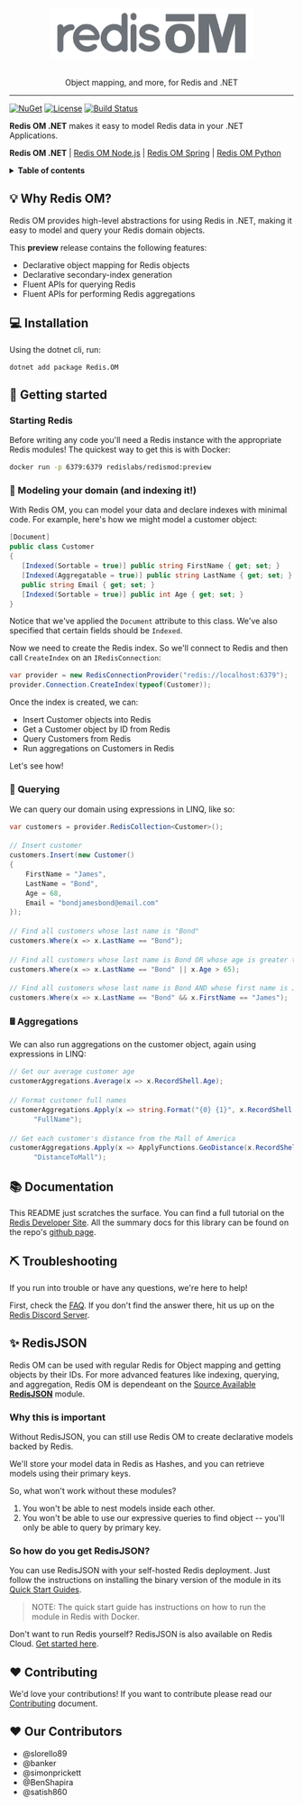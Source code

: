 <div align="center">
  <br/>
  <br/>
  <img width="360" src="images/logo.svg" alt="Redis OM" />
  <br/>
  <br/>
</div>

<p align="center">
    <p align="center">
        Object mapping, and more, for Redis and .NET
    </p>
</p>

---

[![NuGet](http://img.shields.io/nuget/v/Redis.OM.svg?style=flat-square)](https://www.nuget.org/packages/Redis.OM/)
[![License][license-image]][license-url]
[![Build Status][ci-svg]][ci-url]



**Redis OM .NET** makes it easy to model Redis data in your .NET Applications.

**Redis OM .NET** | [Redis OM Node.js](https://github.com/redis/redis-om-node) | [Redis OM Spring](https://github.com/redis/redis-om-spring) | [Redis OM Python](https://github.com/redis/redis-om-python)

<details>
  <summary><strong>Table of contents</strong></summary>

<!-- START doctoc generated TOC please keep comment here to allow auto update -->
<!-- DON'T EDIT THIS SECTION, INSTEAD RE-RUN doctoc TO UPDATE -->

- [💡 Why Redis OM?](#-why-redis-om)
- [💻 Installation](#-installation)
- [🏁 Getting started](#-getting-started)
  - [Starting Redis](#starting-redis)
  - [📇 Modeling your domain (and indexing it!)](#-modeling-your-domain-and-indexing-it)
  - [🔎 Querying](#-querying)
  - [🖩 Aggregations](#-aggregations)
- [📚 Documentation](#-documentation)
- [⛏️ Troubleshooting](#-troubleshooting)
- [✨ RediSearch and RedisJSON](#-redisearch-and-redisjson)
  - [Why this is important](#why-this-is-important)
  - [So how do you get RediSearch and RedisJSON?](#so-how-do-you-get-redisearch-and-redisjson)
- [❤️ Contributing](#-contributing)
- [❤️ Our Contributors](#-our-contributors)

<!-- END doctoc generated TOC please keep comment here to allow auto update -->

</details>

## 💡 Why Redis OM?

Redis OM provides high-level abstractions for using Redis in .NET, making it easy to model and query your Redis domain objects.

This **preview** release contains the following features:

* Declarative object mapping for Redis objects
* Declarative secondary-index generation
* Fluent APIs for querying Redis
* Fluent APIs for performing Redis aggregations

## 💻 Installation

Using the dotnet cli, run:

```text
dotnet add package Redis.OM
```

## 🏁 Getting started

### Starting Redis

Before writing any code you'll need a Redis instance with the appropriate Redis modules! The quickest way to get this is with Docker:

```sh
docker run -p 6379:6379 redislabs/redismod:preview
```

### 📇 Modeling your domain (and indexing it!)

With Redis OM, you can model your data and declare indexes with minimal code. For example, here's how we might model a customer object:

```csharp
[Document]
public class Customer
{
   [Indexed(Sortable = true)] public string FirstName { get; set; }
   [Indexed(Aggregatable = true)] public string LastName { get; set; }
   public string Email { get; set; }
   [Indexed(Sortable = true)] public int Age { get; set; }
}
```

Notice that we've applied the `Document` attribute to this class. We've also specified that certain fields should be `Indexed`.

Now we need to create the Redis index. So we'll connect to Redis and then call `CreateIndex` on an `IRedisConnection`:


```csharp
var provider = new RedisConnectionProvider("redis://localhost:6379");
provider.Connection.CreateIndex(typeof(Customer));
```

Once the index is created, we can:

* Insert Customer objects into Redis
* Get a Customer object by ID from Redis
* Query Customers from Redis
* Run aggregations on Customers in Redis

Let's see how!

### 🔎 Querying

We can query our domain using expressions in LINQ, like so:

```csharp
var customers = provider.RedisCollection<Customer>();

// Insert customer
customers.Insert(new Customer()
{
    FirstName = "James",
    LastName = "Bond",
    Age = 68,
    Email = "bondjamesbond@email.com"
});

// Find all customers whose last name is "Bond"
customers.Where(x => x.LastName == "Bond");

// Find all customers whose last name is Bond OR whose age is greater than 65
customers.Where(x => x.LastName == "Bond" || x.Age > 65);

// Find all customers whose last name is Bond AND whose first name is James
customers.Where(x => x.LastName == "Bond" && x.FirstName == "James");
```

### 🖩 Aggregations

We can also run aggregations on the customer object, again using expressions in LINQ:

```csharp
// Get our average customer age
customerAggregations.Average(x => x.RecordShell.Age);

// Format customer full names
customerAggregations.Apply(x => string.Format("{0} {1}", x.RecordShell.FirstName, x.RecordShell.LastName),
      "FullName");

// Get each customer's distance from the Mall of America
customerAggregations.Apply(x => ApplyFunctions.GeoDistance(x.RecordShell.Home, -93.241786, 44.853816),
      "DistanceToMall");
```

## 📚 Documentation

This README just scratches the surface. You can find a full tutorial on the [Redis Developer Site](https://developer.redis.com/develop/dotnet/redis-om-dotnet/connecting-to-redis). All the summary docs for this library can be found on the repo's [github page](https://redis.github.io/redis-om-dotnet/).

## ⛏️ Troubleshooting

If you run into trouble or have any questions, we're here to help!

First, check the [FAQ](docs/faq.md). If you don't find the answer there,
hit us up on the [Redis Discord Server](http://discord.gg/redis).

## ✨ RedisJSON

Redis OM can be used with regular Redis for Object mapping and getting objects by their IDs. For more advanced features like indexing, querying, and aggregation, Redis OM is dependeant on the [Source Available](https://redis.com/wp-content/uploads/2019/09/redis-source-available-license.pdf) [**RedisJSON**](https://oss.redis.com/redisjson/) module.

### Why this is important

Without RedisJSON, you can still use Redis OM to create declarative models backed by Redis.

We'll store your model data in Redis as Hashes, and you can retrieve models using their primary keys.

So, what won't work without these modules?

1. You won't be able to nest models inside each other.
2. You won't be able to use our expressive queries to find object -- you'll only be able to query by primary key.

### So how do you get RedisJSON?

You can use RedisJSON with your self-hosted Redis deployment. Just follow the instructions on installing the binary version of the module in its [Quick Start Guides](https://oss.redis.com/redisjson/#download-and-running-binaries).

> NOTE: The quick start guide has instructions on how to run the module in Redis with Docker.

Don't want to run Redis yourself? RedisJSON is also available on Redis Cloud. [Get started here](https://redis.com/try-free/).

## ❤️ Contributing

We'd love your contributions! If you want to contribute please read our [Contributing](CONTRIBUTING.md) document.

## ❤️ Our Contributors

* @slorello89
* @banker
* @simonprickett
* @BenShapira
* @satish860

<!-- Logo -->
[Logo]: images/logo.svg

<!-- Badges -->

[ci-svg]: https://github.com/redis-developer/redis-developer-dotnet/actions/workflows/dotnet-core.yml/badge.svg
[ci-url]: https://github.com/redis-developer/redis-developer-dotnet/actions/workflows/dotnet-core.yml
[license-image]: https://img.shields.io/badge/License-BSD%203--Clause-blue.svg
[license-url]: LICENSE

<!-- Links -->

[redis-developer-website]: https://developer.redis.com
[redis-om-js]: https://github.com/redis-developer/redis-om-node
[redis-om-python]: https://github.com/redis-developer/redis-om-python
[redis-om-spring]: https://github.com/redis-developer/redis-om-spring
[redisearch-url]: https://oss.redis.com/redisearch/
[redis-json-url]: https://oss.redis.com/redisjson/
[pydantic-url]: https://github.com/samuelcolvin/pydantic
[ulid-url]: https://github.com/ulid/spec
